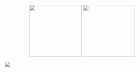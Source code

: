 <!---
- 👋 Hi, I’m @NeuralFalconYT
- 👀 I’m interested in ...
- 🌱 I’m currently learning ...
- 💞️ I’m looking to collaborate on ...
- 📫 How to reach me ...
- 😄 Pronouns: ...
- ⚡ Fun fact: ...


NeuralFalconYT/NeuralFalconYT is a ✨ special ✨ repository because its `README.md` (this file) appears on your GitHub profile.
You can click the Preview link to take a look at your changes.
--->


<div align="center">
<span>  </span>
<img height="170px" src="https://github-readme-stats.vercel.app/api?username=NeuralFalconYT&theme=react" /><span>  </span><img height="170px" src="https://github-readme-stats.vercel.app/api/top-langs/?username=NeuralFalconYT&layout=compact&langs_count=10&theme=react" />
<span>  </span>
</div>

![](https://komarev.com/ghpvc/?username=NeuralFalconYT&color=dc143c)
